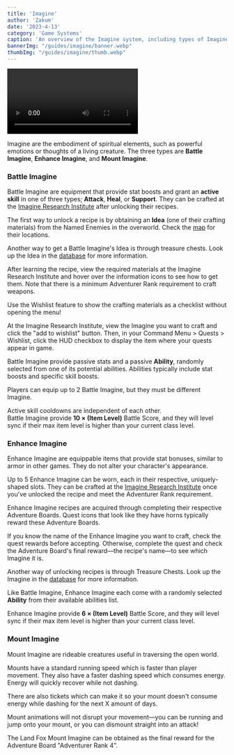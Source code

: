 ```yaml
---
title: 'Imagine'
author: 'Zakum'
date: '2023-4-13'
category: 'Game Systems'
caption: 'An overview of the Imagine system, including types of Imagine and how to obtain them.'
bannerImg: "/guides/imagine/banner.webp"
thumbImg: "/guides/imagine/thumb.webp"
---
```


<script>
    import StickyNote from '$lib/components/StickyNote.svelte';
    import Video from '$lib/components/Video.svelte';
</script>

<Video 
    title="Imagine System" 
    id="i1LNxhYhXhM"
    bleed
/>

Imagine are the embodiment of spiritual elements, such as powerful emotions or thoughts of a living creature. The three types are **Battle Imagine**, **Enhance Imagine**, and **Mount Imagine**.

### Battle Imagine
Battle Imagine are equipment that provide stat boosts and grant an **active skill** in one of three types; **Attack**, **Heal**, or **Support**. They can be crafted at the [Imagine Research Institute](/map) after unlocking their recipes.

The first way to unlock a recipe is by obtaining an **Idea** (one of their crafting materials) from the Named Enemies in the overworld. Check the [map](/map) for their locations. 

Another way to get a Battle Imagine's Idea is through treasure chests. Look up the Idea in the [database](/#db) for more information.

After learning the recipe, view the required materials at the Imagine Research Institute and hover over the information icons to see how to get them. Note that there is a minimum Adventurer Rank requirement to craft weapons.

<StickyNote type="tip">
    Use the Wishlist feature to show the crafting materials as a checklist without opening the menu!
</StickyNote>

At the Imagine Research Institute, view the Imagine you want to craft and click the "add to wishlist" button. Then, in your Command Menu > Quests > Wishlist, click the HUD checkbox to display the item where your quests appear in game.

Battle Imagine provide passive stats and a passive **Ability**, randomly selected from one of its potential abilities. Abilities typically include stat boosts and specific skill boosts.

<StickyNote type="caution">
    Players can equip up to 2 Battle Imagine, but they must be different Imagine.
</StickyNote>

Active skill cooldowns are independent of each other.  
Battle Imagine provide **10 &times; (Item Level)** Battle Score, and they will level sync if their max item level is higher than your current class level.

### Enhance Imagine
Enhance Imagine are equippable items that provide stat bonuses, similar to armor in other games. They do not alter your character's appearance.

Up to 5 Enhance Imagine can be worn, each in their respective, uniquely-shaped slots. They can be crafted at the [Imagine Research Institute](/map) once you've unlocked the recipe and meet the Adventurer Rank requirement.

Enhance Imagine recipes are acquired through completing their respective Adventure Boards. Quest icons that look like they have horns typically reward these Adventure Boards.

<StickyNote type="tip">
    If you know the name of the Enhance Imagine you want to craft, check the quest rewards before accepting. Otherwise, complete the quest and check the Adventure Board's final reward—the recipe's name—to see which Imagine it is.
</StickyNote>

Another way of unlocking recipes is through Treasure Chests. Look up the Imagine in the [database](/#db) for more information.

Like Battle Imagine, Enhance Imagine each come with a randomly selected **Ability** from their available abilities list.

Enhance Imagine provide **6 &times; (Item Level)** Battle Score, and they will level sync if their max item level is higher than your current class level.

### Mount Imagine
Mount Imagine are rideable creatures useful in traversing the open world.

Mounts have a standard running speed which is faster than player movement. They also have a faster dashing speed which consumes energy. Energy will quickly recover while not dashing. 

There are also tickets which can make it so your mount doesn't consume energy while dashing for the next X amount of days.

<StickyNote type="tip">
    Mount animations will not disrupt your movement—you can be running and jump onto your mount, or you can dismount straight into an attack!
</StickyNote>

The Land Fox Mount Imagine can be obtained as the final reward for the Adventure Board "Adventurer Rank 4".